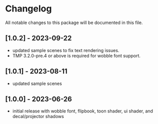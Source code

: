 # Changelog
All notable changes to this package will be documented in this file.

## [1.0.2] - 2023-09-22
- updated sample scenes to fix text rendering issues. 
- TMP 3.2.0-pre.4 or above is required for wobble font support.

## [1.0.1] - 2023-08-11
- updated sample scenes

## [1.0.0] - 2023-06-26
- initial release with wobble font, flipbook, toon shader, ui shader, and decal/projector shadows